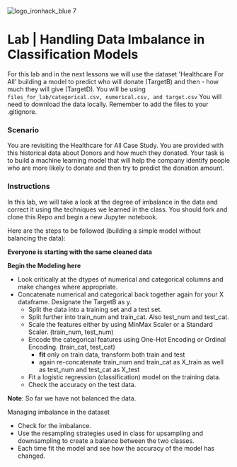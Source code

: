 ![logo_ironhack_blue 7](https://user-images.githubusercontent.com/23629340/40541063-a07a0a8a-601a-11e8-91b5-2f13e4e6b441.png)

# Lab | Handling Data Imbalance in Classification Models

For this lab and in the next lessons we will use the dataset 'Healthcare For All' building a model to predict who will donate (TargetB) and then - how much they will give (TargetD). You will be using `files_for_lab/categorical.csv, numerical.csv, and target.csv` You will need to download the data locally.  Remember to add the files to your .gitignore.

### Scenario

You are revisiting the Healthcare for All Case Study. You are provided with this historical data about Donors and how much they donated. Your task is to build a machine learning model that will help the company identify people who are more likely to donate and then try to predict the donation amount.

### Instructions

In this lab, we will take a look at the degree of imbalance in the data and correct it using the techniques we learned in the class.  You should fork and clone this Repo and begin a new Jupyter notebook.

Here are the steps to be followed (building a simple model without balancing the data):


**Everyone is starting with the same cleaned data**

 

**Begin the Modeling here**
- Look critically at the dtypes of numerical and categorical columns and make changes where appropriate.
- Concatenate numerical and categorical back together again for your X dataframe.  Designate the TargetB as y.
  - Split the data into a training set and a test set.
  - Split further into train_num and train_cat.  Also test_num and test_cat.
  - Scale the features either by using MinMax Scaler or a Standard Scaler. (train_num, test_num)
  - Encode the categorical features using One-Hot Encoding or Ordinal Encoding.  (train_cat, test_cat)
      - **fit** only on train data, transform both train and test
      - again re-concatenate train_num and train_cat as X_train as well as test_num and test_cat as X_test
  - Fit a logistic regression (classification) model on the training data.
  - Check the accuracy on the test data.

**Note**: So far we have not balanced the data.

Managing imbalance in the dataset

- Check for the imbalance.
- Use the resampling strategies used in class for upsampling and downsampling to create a balance between the two classes.
- Each time fit the model and see how the accuracy of the model has changed.



